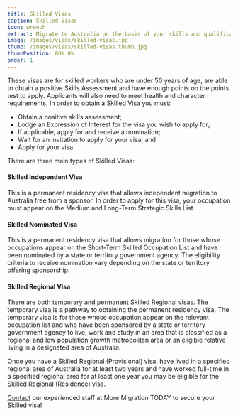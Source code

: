 ```yaml
---
title: Skilled Visas
caption: Skilled Visas
icon: wrench
extract: Migrate to Australia on the basis of your skills and qualifications
image: /images/visas/skilled-visas.jpg
thumb: /images/visas/skilled-visas.thumb.jpg
thumbPosition: 80% 0%
order: 1
---
```

These visas are for skilled workers who are under 50 years of age, are able to obtain a positive Skills Assessment and have enough points on the points test to apply. Applicants will also need to meet health and character requirements.
In order to obtain a Skilled Visa you must:

* Obtain a positive skills assessment;
* Lodge an Expression of Interest for the visa you wish to apply for;
* If applicable, apply for and receive a nomination;
* Wait for an invitation to apply for your visa; and
* Apply for your visa.

There are three main types of Skilled Visas:

#### Skilled Independent Visa

This is a permanent residency visa that allows independent migration to Australia free from a sponsor. In order to apply for this visa, your occupation must appear on the Medium and Long-Term Strategic Skills List.

#### Skilled Nominated Visa

This is a permanent residency visa that allows migration for those whose occupations appear on the Short-Term Skilled Occupation List and have been nominated by a state or territory government agency. The eligibility criteria to receive nomination vary depending on the state or territory offering sponsorship.

#### Skilled Regional Visa

There are both temporary and permanent Skilled Regional visas. The temporary visa is a pathway to obtaining the permanent residency visa. The temporary visa is for those whose occupation appear on the relevant occupation list and who have been sponsored by a state or territory government agency to live, work and study in an area that is classified as a regional and low population growth metropolitan area or an eligible relative living in a designated area of Australia.

Once you have a Skilled Regional (Provisional) visa, have lived in a specified regional area of Australia for at least two years and have worked full-time in a specified regional area for at least one year you may be eligible for the Skilled Regional (Residence) visa.

[Contact](/contact) our experienced staff at More Migration TODAY to secure your Skilled visa!


